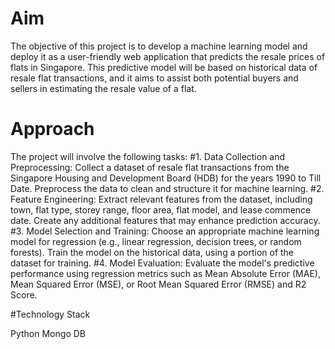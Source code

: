 # Aim

The objective of this project is to develop a machine learning model and deploy it as a user-friendly web application that predicts the resale prices of flats in Singapore. This predictive model will be based on historical data of resale flat transactions, and it aims to assist both potential buyers and sellers in estimating the resale value of a flat.

# Approach

The project will involve the following tasks:
#1. Data Collection and Preprocessing: Collect a dataset of resale flat transactions from the Singapore Housing and Development Board (HDB) for the years 1990 to Till Date. Preprocess the data to clean and structure it for machine learning.
#2. Feature Engineering: Extract relevant features from the dataset, including town, flat type, storey range, floor area, flat model, and lease commence date. Create any additional features that may enhance prediction accuracy.
#3. Model Selection and Training: Choose an appropriate machine learning model for regression (e.g., linear regression, decision trees, or random forests). Train the model on the historical data, using a portion of the dataset for training.
#4. Model Evaluation: Evaluate the model's predictive performance using regression metrics such as Mean Absolute Error (MAE), Mean Squared Error (MSE), or Root Mean Squared Error (RMSE) and R2 Score.

#Technology Stack

Python
Mongo DB

